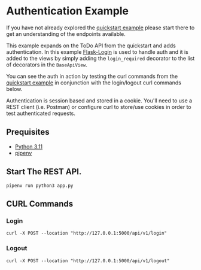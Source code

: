# Authentication Example

If you have not already explored the [quickstart example](../00_quickstart/README.md) please start there to get an understanding 
of the endpoints available.

This example expands on the ToDo API from the quickstart and adds authentication. In this example 
[Flask-Login](https://pypi.org/project/Flask-Login/) is used to handle auth and it is added to the views by simply
adding the `login_required` decorator to the list of decorators in the `BaseApiView`.

You can see the auth in action by testing the curl commands from the [quickstart example](../00_quickstart/README.md#curl-commands)
in conjunction with the login/logout curl commands below.

Authentication is session based and stored in a cookie. You'll need to use a REST client (i.e. Postman) or configure 
curl to store/use cookies in order to test authenticated requests.

## Prequisites 

- [Python 3.11](https://www.python.org/downloads/)
- [pipenv](https://pipenv.pypa.io/en/latest/#install-pipenv-today)

## Start The REST API.

`pipenv run python3 app.py`

## CURL Commands

### Login
`curl -X POST --location "http://127.0.0.1:5000/api/v1/login"`

### Logout
`curl -X POST --location "http://127.0.0.1:5000/api/v1/logout"`


